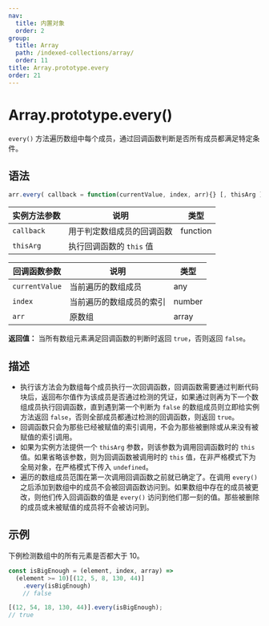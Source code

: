 ```yaml
---
nav:
  title: 内置对象
  order: 2
group:
  title: Array
  path: /indexed-collections/array/
  order: 11
title: Array.prototype.every
order: 21
---
```


# Array.prototype.every()

`every()` 方法遍历数组中每个成员，通过回调函数判断是否所有成员都满足特定条件。

## 语法

```js
arr.every( callback = function(currentValue, index, arr){} [, thisArg ] )
```

| 实例方法参数 | 说明                       | 类型     |
| ------------ | -------------------------- | -------- |
| `callback`   | 用于判定数组成员的回调函数 | function |
| `thisArg`    | 执行回调函数的 `this` 值   |          |

| 回调函数参数   | 说明                     | 类型   |
| -------------- | ------------------------ | ------ |
| `currentValue` | 当前遍历的数组成员       | any    |
| `index`        | 当前遍历的数组成员的索引 | number |
| `arr`          | 原数组                   | array  |

**返回值：** 当所有数组元素满足回调函数的判断时返回 `true`，否则返回 `false`。

## 描述

- 执行该方法会为数组每个成员执行一次回调函数，回调函数需要通过判断代码块后，返回布尔值作为该成员是否通过检测的凭证，如果通过则再为下一个数组成员执行回调函数，直到遇到第一个判断为 `false` 的数组成员则立即给实例方法返回 `false`，否则全部成员都通过检测的回调函数，则返回 `true`。
- 回调函数只会为那些已经被赋值的索引调用，不会为那些被删除或从来没有被赋值的索引调用。
- 如果为实例方法提供一个 `thisArg` 参数，则该参数为调用回调函数时的 `this` 值。如果省略该参数，则为回调函数被调用时的 `this` 值，在非严格模式下为全局对象，在严格模式下传入 `undefined`。
- 遍历的数组成员范围在第一次调用回调函数之前就已确定了。在调用 `every()` 之后添加到数组中的成员不会被回调函数访问到。如果数组中存在的成员被更改，则他们传入回调函数的值是 `every()` 访问到他们那一刻的值。那些被删除的成员或未被赋值的成员将不会被访问到。

## 示例

下例检测数组中的所有元素是否都大于 10。

```js
const isBigEnough = (element, index, array) =>
  (element >= 10)[(12, 5, 8, 130, 44)]
    .every(isBigEnough)
    // false

[(12, 54, 18, 130, 44)].every(isBigEnough);
// true
```
